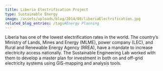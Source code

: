 ```yaml
---
title: Liberia Electrification Project
type: Sustainable Energy
image: /assets/uploads/blog/2014/08/liberiaElectrification.jpg
related_blog_entries: /tags#Energy Planning
---
```

Liberia has one of the lowest electrification rates in the world. The country’s Ministry of Lands, Mines and Energy (MLME), power company (LEC), and Rural and Renewable Energy Agency (RREA), have a mandate to increase electricity access nationally. The Sustainable Engineering Lab worked with them to develop a master plan for investment in both on and off-grid electricity systems using GIS-mapping and analysis tools.
